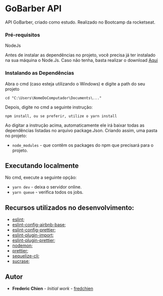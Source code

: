 # GoBarber API

API GoBarber, criado como estudo. Realizado no Bootcamp da rocketseat.

### Pré-requisitos

NodeJs

Antes de instalar as dependências no projeto, você precisa já ter instalado na sua máquina o Node.Js. Caso não tenha, basta realizar o download [Aqui](https://nodejs.org/en/)

### Instalando as Dependências

Abra o cmd (caso esteja utilizando o Windows) e digite a path do seu projeto

```
cd "C:\Users\NomeDoComputador\Documents\..."
```

Depois, digite no cmd a seguinte instrução:

```
npm install, ou se preferir, utilize o yarn install
```

Ao digitar a instrução acima, automaticamente ele irá baixar todas as dependências listadas no arquivo package.Json. Criando assim, uma pasta no projeto:

- `node_modules` - que contêm os packages do npm que precisará para o projeto.

## Executando localmente

No cmd, execute a seguinte opção:

- `yarn dev` - deixa o servidor online.
- `yarn queue` - verifica todos os jobs.

## Recursos utilizados no desenvolvimento:

- [eslint](https://eslint.org);
- [eslint-config-airbnb-base](https://github.com/airbnb/javascript/tree/master/packages/eslint-config-airbnb-base);
- [eslint-config-prettier](https://github.com/prettier/eslint-config-prettier);
- [eslint-plugin-import](https://www.npmjs.com/package/eslint-plugin-import);
- [eslint-plugin-prettier](https://github.com/prettier/eslint-plugin-prettier);
- [nodemon](https://nodemon.io);
- [prettier](https://prettier.io);
- [sequelize-cli](https://github.com/sequelize/cli);
- [sucrase](https://www.npmjs.com/package/sucrase);

## Autor

- **Frederic Chien** - _Initial work_ - [fredchien](https://github.com/fredchien)
